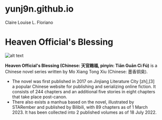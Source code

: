 # yunj9n.github.io
Claire Louise L. Floriano

#  **Heaven Official's Blessing**

![alt text](https://pbs.twimg.com/media/E9uw2ivWEAQABpB.jpg)

**Heaven Official's Blessing (Chinese: 天官赐福, pinyin: Tiān Guān Cì Fú)**
is a Chinese novel series written by Mo Xiang Tong Xiu (Chinese: 墨香铜臭). 

-  The novel was first published in 2017 on Jinjiang Literature City [zh],[3] a popular Chinese website for publishing and serializing online fiction. It consists of 244 chapters and an additional five stories in eight chapters that take place post-canon.
-  There also exists a manhua based on the novel, illustrated by STARember and published by Bilibili, with 89 chapters as of 1 March 2023. It has been collected into 2 published volumes as of 18 July 2022.
